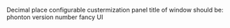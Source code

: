 Decimal place configurable
custermization panel
title of window should be: phonton version number
fancy UI
